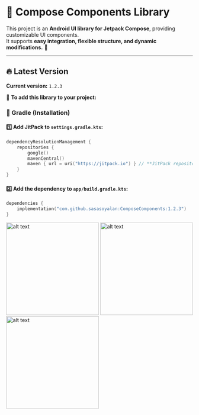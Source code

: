 # 📱 Compose Components Library

This project is an **Android UI library for Jetpack Compose**, providing customizable UI components.  
It supports **easy integration, flexible structure, and dynamic modifications.** 🚀  

---

## 🔥 Latest Version  
**Current version:** `1.2.3`  

📌 **To add this library to your project:**  

### **📍 Gradle (Installation)**  
#### **1️⃣ Add JitPack to `settings.gradle.kts`:**  
```kotlin
dependencyResolutionManagement {
    repositories {
        google()
        mavenCentral()
        maven { url = uri("https://jitpack.io") } // **JitPack repository**
    }
}
```

#### **2️⃣ Add the dependency to `app/build.gradle.kts`:**  
```kotlin
dependencies {
    implementation("com.github.sasasoyalan:ComposeComponents:1.2.3")
}
```

<img src="https://i.imgur.com/Sm5K1nD.png" alt="alt text" width="250" >      <img src="https://i.imgur.com/cdX33mM.png" alt="alt text" width="250" >     <img src="https://i.imgur.com/rsu3KGI.png" alt="alt text" width="250" >
